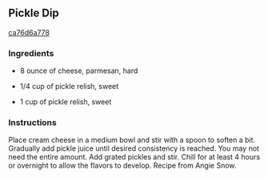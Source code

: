 ## Pickle Dip

[ca76d6a778](http://tastykitchen.com/recipes/appetizers-and-snacks/pickle-dip-2/)

### Ingredients

 - 8 ounce of cheese, parmesan, hard

 - 1/4 cup of pickle relish, sweet

 - 1 cup of pickle relish, sweet

### Instructions

Place cream cheese in a medium bowl and stir with a spoon to soften a bit. Gradually add pickle juice until desired consistency is reached. You may not need the entire amount. Add grated pickles and stir. Chill for at least 4 hours or overnight to allow the flavors to develop. Recipe from Angie Snow.